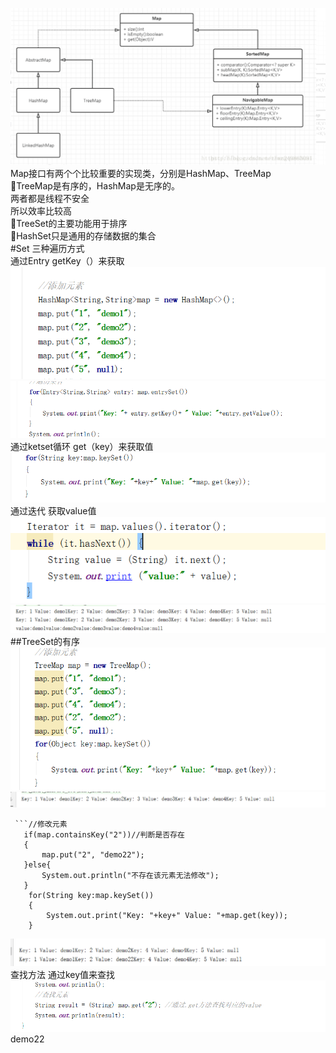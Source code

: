 ![Image text](image3/m1.png)  
Map接口有两个个比较重要的实现类，分别是HashMap、TreeMap  
TreeMap是有序的，HashMap是无序的。  
两者都是线程不安全  
所以效率比较高  
TreeSet的主要功能用于排序  
HashSet只是通用的存储数据的集合  
#Set 三种遍历方式  
通过Entry  getKey（）来获取  
![Image text](image3/m2.png)  
![Image text](image3/m3.png)  
通过ketset循环 get（key）来获取值  
![Image text](image3/m4.png)  
通过迭代 获取value值  
![Image text](image3/m5.png)   
![Image text](image3/m6.png)  
##TreeSet的有序
![Image text](image3/m7.png)  
![Image text](image3/m8.png)  
 
     ```//修改元素
       if(map.containsKey("2"))//判断是否存在
       {
           map.put("2", "demo22");
       }else{
           System.out.println("不存在该元素无法修改");
       }
        for(String key:map.keySet())
        {
            System.out.print("Key: "+key+" Value: "+map.get(key));
        } 
![Image text](image3/m10.png)  
查找方法 通过key值来查找  
![Image text](image3/m11.png)  
demo22




